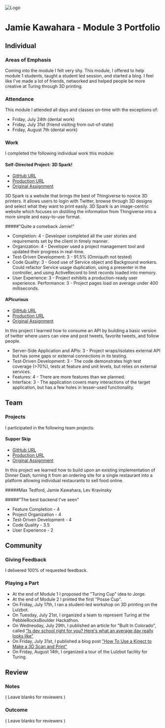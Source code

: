![Logo](https://houndci.com/assets/customers/turing_school-a23a92b0b084dbf65e96a05d9e598dfd9b60897e61b22427341ba5803bb7a8ee.svg)
# Jamie Kawahara - Module 3 Portfolio

## Individual

### Areas of Emphasis

Coming into the module I felt very shy.  This module, I offered
to help module 1 students, taught a student led session, and started a blog.
I feel like I've made a lot of friends, networked and helped people be more
creative at Turing through 3D printing.


### Attendance

This module I attended all days and classes on-time with the exceptions of:
* Friday, July 24th (dental work)
* Friday, July 31st (friend visiting from out-of-state)
* Friday, August 7th (dental work)

### Work

I completed the following individual work this module:

#### Self-Directed Project: 3D Spark!

* [GitHub URL](https://github.com/androidgrl/turing-world-of-things)
* [Production URL](https://spark-3d.herokuapp.com/)
* [Original Assignment](https://github.com/turingschool/lesson_plans/blob/master/ruby_03-professional_rails_applications/self_directed_project.markdown)

3D Spark is a website that brings the best of Thingiverse to novice 3D printers.
It allows users to login with Twitter, browse through 3D designs and select what
they want to print easily.  3D Spark is an image-centric website which focuses on
distilling the information from Thingiverse into a more simple and easy-to-use format.

#####"Quite a comeback Jamie!"

* Completion: 4 - Developer completed all the user stories and requirements set by the client in timely manner.
* Organization: 4 - Developer used a project management tool and updated their progress in real-time.
* Test-Driven Development: 3 - 91.5% (Omniauth not tested)
* Code Quality: 3 - Good use of Service object and Background workers. Could refactor Service usage duplication, using a presenter in the controller, and using ActiveRecord to limit records loaded into memory.
* User Experience: 3 - Project exhibits a production-ready user experience.
Performance: 3 - Project pages load on average under 400 milliseconds.

#### APIcurious

* [GitHub URL](https://github.com/androidgrl/my_twitter)
* [Production URL](https://jamie-s-twitter.herokuapp.com/)
* [Original Assignment](https://github.com/turingschool/curriculum/blob/master/source/projects/apicurious.markdown)

In this project I learned how to consume an API by building a basic version of twitter
where users can view and post tweets, favorite tweets, and follow people.

* Server-Side Application and APIs: 3 - Project wraps/isolates external API but has some gaps or external connections in its testing.
* Test-Driven Development: 3 - The code demonstrates high test coverage (>70%), tests at feature and unit levels, but relies on external services.
* Features: 4 - There are more features than we planned.
* Interface: 3 - The application covers many interactions of the target application, but has a few holes in lesser-used functionality.

## Team

### Projects

I participated in the following team projects:

#### Supper Skip

* [GitHub URL](https://github.com/levthedev/supper_skip)
* [Production URL](http://supper-sprint.herokuapp.com)
* [Original Assignment](http://github.com/turingschool/curriculum/blob/master/source/projects/supper_skip.markdown)

In this project we learned how to build upon an existing implementation of Dinner Dash, turning it from an ordering site for a single restaurant into a platform allowing individual restaurants to sell food online.

#####Max Tedford, Jamie Kawahara, Lev Kravinsky

#####"The best backend I've seen"

* Feature Completion - 4
* Project Organization - 4
* Test-Driven Development - 4
* Code Quality - 3.5
* User Experience - 2

## Community

### Giving Feedback

I delivered 100% of requested feedback.

### Playing a Part

* At the end of Module 1 I proposed the "Turing Cup" idea to Jorge.
* At the end of Module 2 I printed the first "Posse Cup".
* On Friday, July 17th, I ran a student-led workshop on 3D printing on the Lulzbot.
* On Tuesday, July 21st, I organized a team to represent Turing at the PebbleRocksBoulder Hackathon.
* On Wednesday, July 29th, I published an article for "Built In Colorado", called
["Is dev school right for you?  Here's what an average day really looks like"](http://www.builtincolorado.com/2015/07/29/dev-school-right-you-here-what-average-day-really-looks)
* On Friday, July 31st, I published a blog post ["How To Use a Kinect to Make a 3D Scan and Print"](http://androidgrl.github.io/)
* On Friday, August 14th, I organized a tour of the Lulzbot facility for Turing.

## Review

### Notes

( Leave blanks for reviewers )

### Outcome

( Leave blanks for reviewers )
